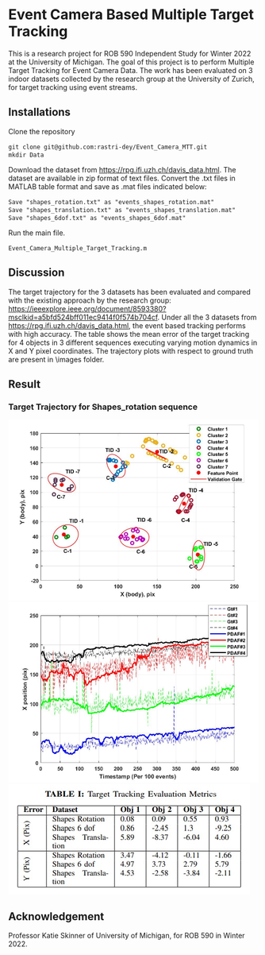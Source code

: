 # Event Camera Based Multiple Target Tracking
This is a research project for ROB 590 Independent Study for Winter 2022 at the University of Michigan. The goal of this project is to perform Multiple Target Tracking for Event Camera Data. The work has been evaluated on 3 indoor datasets collected by the research group at the University of Zurich, for target tracking using event streams. 
## Installations
Clone the repository
```
git clone git@github.com:rastri-dey/Event_Camera_MTT.git
mkdir Data
```
Download the dataset from https://rpg.ifi.uzh.ch/davis_data.html.
The dataset are available in zip format of text files. Convert the .txt files in MATLAB table format and save as .mat files indicated below:
```
Save "shapes_rotation.txt" as "events_shapes_rotation.mat"
Save "shapes_translation.txt" as "events_shapes_translation.mat"
Save "shapes_6dof.txt" as "events_shapes_6dof.mat"
```
Run the main file.
```
Event_Camera_Multiple_Target_Tracking.m
```
## Discussion
The target trajectory for the 3 datasets has been evaluated and compared with the existing approach by the research group: https://ieeexplore.ieee.org/document/8593380?msclkid=a5bfd524bff011ec9414f0f574b704cf. Under all the 3 datasets from https://rpg.ifi.uzh.ch/davis_data.html, the event based tracking performs with high accuracy. The table shows the mean error of the target tracking for 4 objects in 3 different sequences executing varying motion dynamics in X and Y pixel coordinates. The trajectory plots with respect to ground truth are present in \images folder.
## Result
### Target Trajectory for Shapes_rotation sequence
![](images/Cluster_Track_ValGate.jpg)
![](images/GT_Traj_X_shapes_Rot.jpg)
![](images/Evaluation_Error_Table.jpg)

## Acknowledgement
Professor Katie Skinner of University of Michigan, for ROB 590 in Winter 2022.
